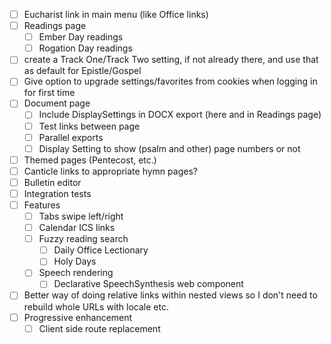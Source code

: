 - [ ] Eucharist link in main menu (like Office links)
- [ ] Readings page
  - [ ] Ember Day readings
  - [ ] Rogation Day readings
- [ ] create a Track One/Track Two setting, if not already there, and use that as default for Epistle/Gospel
- [ ] Give option to upgrade settings/favorites from cookies when logging in for first time
- [ ] Document page
  - [ ] Include DisplaySettings in DOCX export (here and in Readings page)
  - [ ] Test links between page
  - [ ] Parallel exports
  - [ ] Display Setting to show (psalm and other) page numbers or not
- [ ] Themed pages (Pentecost, etc.)
- [ ] Canticle links to appropriate hymn pages?
- [ ] Bulletin editor
- [ ] Integration tests
- [ ] Features
  - [ ] Tabs swipe left/right
  - [ ] Calendar ICS links
  - [ ] Fuzzy reading search
    - [ ] Daily Office Lectionary
    - [ ] Holy Days
  - [ ] Speech rendering
    - [ ] Declarative SpeechSynthesis web component
- [ ] Better way of doing relative links within nested views so I don't need to rebuild whole URLs with locale etc.
- [ ] Progressive enhancement
  - [ ] Client side route replacement
